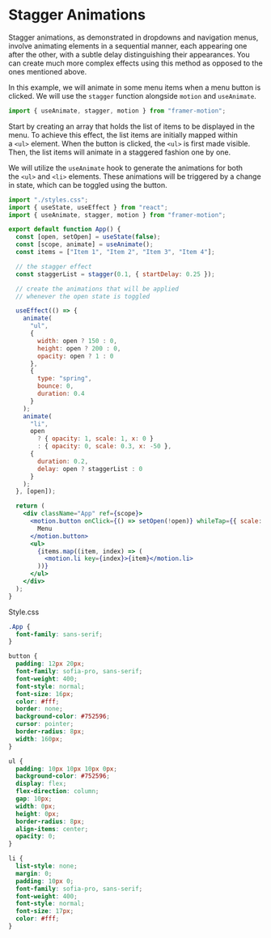 # Stagger Animations

Stagger animations, as demonstrated in dropdowns and navigation menus, involve animating elements in a sequential manner, each appearing one after the other, with a subtle delay distinguishing their appearances. You can create much more complex effects using this method as opposed to the ones mentioned above.

In this example, we will animate in some menu items when a menu button is clicked. We will use the `stagger` function alongside `motion` and `useAnimate`. 

```jsx
import { useAnimate, stagger, motion } from "framer-motion";
```

Start by creating an array that holds the list of items to be displayed in the menu. To achieve this effect, the list items are initially mapped within a `<ul>` element. When the button is clicked, the `<ul>` is first made visible. Then, the list items will animate in a staggered fashion one by one.

We will utilize the `useAnimate` hook to generate the animations for both the `<ul>` and `<li>` elements. These animations will be triggered by a change in state, which can be toggled using the button.

```jsx
import "./styles.css";
import { useState, useEffect } from "react";
import { useAnimate, stagger, motion } from "framer-motion";

export default function App() {
  const [open, setOpen] = useState(false);
  const [scope, animate] = useAnimate();
  const items = ["Item 1", "Item 2", "Item 3", "Item 4"];

  // the stagger effect
  const staggerList = stagger(0.1, { startDelay: 0.25 });

  // create the animations that will be applied
  // whenever the open state is toggled

  useEffect(() => {
    animate(
      "ul",
      {
        width: open ? 150 : 0,
        height: open ? 200 : 0,
        opacity: open ? 1 : 0
      },
      {
        type: "spring",
        bounce: 0,
        duration: 0.4
      }
    );
    animate(
      "li",
      open
        ? { opacity: 1, scale: 1, x: 0 }
        : { opacity: 0, scale: 0.3, x: -50 },
      {
        duration: 0.2,
        delay: open ? staggerList : 0
      }
    );
  }, [open]);

  return (
    <div className="App" ref={scope}>
      <motion.button onClick={() => setOpen(!open)} whileTap={{ scale: 0.95 }}>
        Menu
      </motion.button>
      <ul>
        {items.map((item, index) => (
          <motion.li key={index}>{item}</motion.li>
        ))}
      </ul>
    </div>
  );
}

```

Style.css

```css
.App {
  font-family: sans-serif;
}

button {
  padding: 12px 20px;
  font-family: sofia-pro, sans-serif;
  font-weight: 400;
  font-style: normal;
  font-size: 16px;
  color: #fff;
  border: none;
  background-color: #752596;
  cursor: pointer;
  border-radius: 8px;
  width: 160px;
}

ul {
  padding: 10px 10px 10px 0px;
  background-color: #752596;
  display: flex;
  flex-direction: column;
  gap: 10px;
  width: 0px;
  height: 0px;
  border-radius: 8px;
  align-items: center;
  opacity: 0;
}

li {
  list-style: none;
  margin: 0;
  padding: 10px 0;
  font-family: sofia-pro, sans-serif;
  font-weight: 400;
  font-style: normal;
  font-size: 17px;
  color: #fff;
}
```